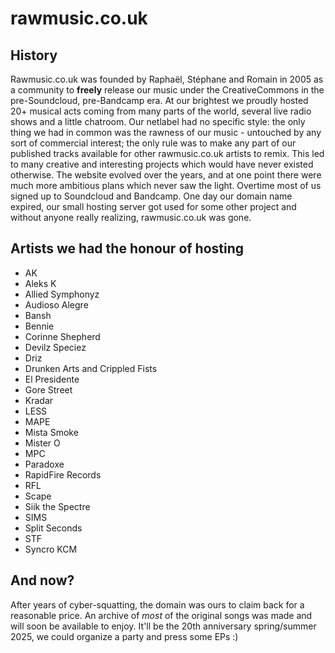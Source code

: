 # rawmusic.co.uk

## History

Rawmusic.co.uk was founded by Raphaël, Stéphane and Romain in 2005 as a community to **freely** release our music under the CreativeCommons in the pre-Soundcloud, pre-Bandcamp era. At our brightest we proudly hosted 20+ musical acts coming from many parts of the world, several live radio shows and a little chatroom. Our netlabel had no specific style: the only thing we had in common was the rawness of our music - untouched by any sort of commercial interest; the only rule was to make any part of our published tracks available for other rawmusic.co.uk artists to remix. This led to many creative and interesting projects which would have never existed otherwise. The website evolved over the years, and at one point there were much more ambitious plans which never saw the light. Overtime most of us signed up to Soundcloud and Bandcamp. One day our domain name expired, our small hosting server got used for some other project and without anyone really realizing, rawmusic.co.uk was gone.

## Artists we had the honour of hosting

* AK
* Aleks K
* Allied Symphonyz
* Audioso Alegre
* Bansh
* Bennie
* Corinne Shepherd
* Devilz Speciez
* Driz
* Drunken Arts and Crippled Fists
* El Presidente
* Gore Street
* Kradar
* LESS
* MAPE
* Mista Smoke
* Mister O
* MPC
* Paradoxe
* RapidFire Records
* RFL
* Scape
* Siik the Spectre
* SIMS
* Split Seconds
* STF
* Syncro KCM

## And now?

After years of cyber-squatting, the domain was ours to claim back for a reasonable price. An archive of *most* of the original songs was made and will soon be available to enjoy. It'll be the 20th anniversary spring/summer 2025, we could organize a party and press some EPs :)
